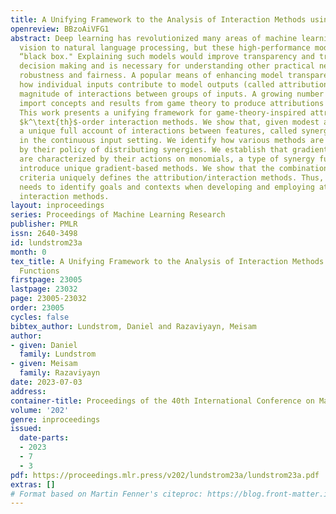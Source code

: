 ```yaml
---
title: A Unifying Framework to the Analysis of Interaction Methods using Synergy Functions
openreview: BBzoAiVFG1
abstract: Deep learning has revolutionized many areas of machine learning, from computer
  vision to natural language processing, but these high-performance models are generally
  “black box." Explaining such models would improve transparency and trust in AI-powered
  decision making and is necessary for understanding other practical needs such as
  robustness and fairness. A popular means of enhancing model transparency is to quantify
  how individual inputs contribute to model outputs (called attributions) and the
  magnitude of interactions between groups of inputs. A growing number of these methods
  import concepts and results from game theory to produce attributions and interactions.
  This work presents a unifying framework for game-theory-inspired attribution and
  $k^\text{th}$-order interaction methods. We show that, given modest assumptions,
  a unique full account of interactions between features, called synergies, is possible
  in the continuous input setting. We identify how various methods are characterized
  by their policy of distributing synergies. We establish that gradient-based methods
  are characterized by their actions on monomials, a type of synergy function, and
  introduce unique gradient-based methods. We show that the combination of various
  criteria uniquely defines the attribution/interaction methods. Thus, the community
  needs to identify goals and contexts when developing and employing attribution and
  interaction methods.
layout: inproceedings
series: Proceedings of Machine Learning Research
publisher: PMLR
issn: 2640-3498
id: lundstrom23a
month: 0
tex_title: A Unifying Framework to the Analysis of Interaction Methods using Synergy
  Functions
firstpage: 23005
lastpage: 23032
page: 23005-23032
order: 23005
cycles: false
bibtex_author: Lundstrom, Daniel and Razaviyayn, Meisam
author:
- given: Daniel
  family: Lundstrom
- given: Meisam
  family: Razaviyayn
date: 2023-07-03
address: 
container-title: Proceedings of the 40th International Conference on Machine Learning
volume: '202'
genre: inproceedings
issued:
  date-parts:
  - 2023
  - 7
  - 3
pdf: https://proceedings.mlr.press/v202/lundstrom23a/lundstrom23a.pdf
extras: []
# Format based on Martin Fenner's citeproc: https://blog.front-matter.io/posts/citeproc-yaml-for-bibliographies/
---
```

